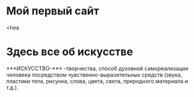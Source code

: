 # Мой первый сайт
 <hea
 <body>
 
   <h1>Здесь все об искусстве</h1>
  
   <p>***ИСКУССТВО-*** -творчества,  способ  духовной  самореализации  человека  посредством  чувственно-выразительных 
 средств  (звука,  пластики  тела,  рисунка,  слова,  цвета,  света,  природного  материала  и  т.д.).</p>

 </body>

